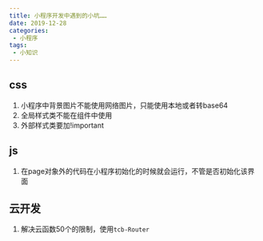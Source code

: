 ```yaml
--- 
title: 小程序开发中遇到的小坑……
date: 2019-12-28
categories: 
 - 小程序
tags: 
 - 小知识
---
```


## css
1. 小程序中背景图片不能使用网络图片，只能使用本地或者转base64
2. 全局样式类不能在组件中使用
3. 外部样式类要加!important


## js

1. 在page对象外的代码在小程序初始化的时候就会运行，不管是否初始化该界面

## 云开发

1. 解决云函数50个的限制，使用`tcb-Router`




